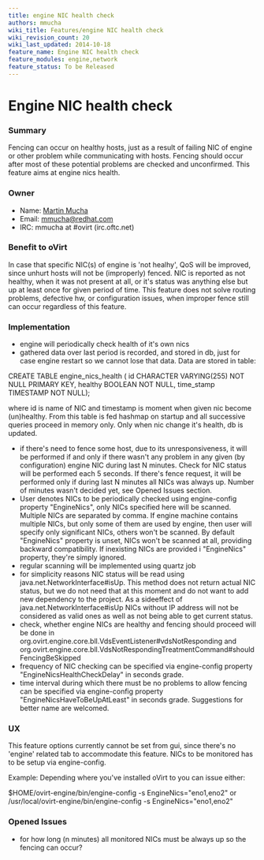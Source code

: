 ```yaml
---
title: engine NIC health check
authors: mmucha
wiki_title: Features/engine NIC health check
wiki_revision_count: 20
wiki_last_updated: 2014-10-18
feature_name: Engine NIC health check
feature_modules: engine,network
feature_status: To be Released
---
```


# Engine NIC health check

### Summary

Fencing can occur on healthy hosts, just as a result of failing NIC of engine or other problem while communicating with hosts. Fencing should occur after most of these potential problems are checked and unconfirmed. This feature aims at engine nics health.

### Owner

*   Name: [Martin Mucha](User:mmucha)
*   Email: <mmucha@redhat.com>
*   IRC: mmucha at #ovirt (irc.oftc.net)

### Benefit to oVirt

In case that specific NIC(s) of engine is 'not healhy', QoS will be improved, since unhurt hosts will not be (improperly) fenced. NIC is reported as not healthy, when it was not present at all, or it's status was anything else but up at least once for given period of time. This feature does not solve routing problems, defective hw, or configuration issues, when improper fence still can occur regardless of this feature.

### Implementation

*   engine will periodically check health of it's own nics
*   gathered data over last period is recorded, and stored in db, just for case engine restart so we cannot lose that data. Data are stored in table:

CREATE TABLE engine_nics_health ( id CHARACTER VARYING(255) NOT NULL PRIMARY KEY, healthy BOOLEAN NOT NULL, time_stamp TIMESTAMP NOT NULL);

where id is name of NIC and timestamp is moment when given nic become (un)healthy. From this table is fed hashmap on startup and all successive queries proceed in memory only. Only when nic change it's health, db is updated.

*   if there's need to fence some host, due to its unresponsiveness, it will be performed if and only if there wasn't any problem in any given (by configuration) engine NIC during last N minutes. Check for NIC status will be performed each 5 seconds. If there's fence request, it will be performed only if during last N minutes all NICs was always up. Number of minutes wasn't decided yet, see Opened Issues section.
*   User denotes NICs to be periodically checked using engine-config property "EngineNics", only NICs specified here will be scanned. Multiple NICs are separated by comma. If engine machine contains multiple NICs, but only some of them are used by engine, then user will specify only significant NICs, others won't be scanned. By default "EngineNics" property is unset, NICs won't be scanned at all, providing backward compatibility. If inexisting NICs are provided i "EngineNics" property, they're simply ignored.
*   regular scanning will be implemented using quartz job
*   for simplicity reasons NIC status will be read using java.net.NetworkInterface#isUp. This method does not return actual NIC status, but we do not need that at this moment and do not want to add new dependency to the project. As a sideeffect of java.net.NetworkInterface#isUp NICs without IP address will not be considered as valid ones as well as not being able to get current status.
*   check, whether engine NICs are healthy and fencing should proceed will be done in org.ovirt.engine.core.bll.VdsEventListener#vdsNotResponding and org.ovirt.engine.core.bll.VdsNotRespondingTreatmentCommand#shouldFencingBeSkipped
*   frequency of NIC checking can be specified via engine-config property "EngineNicsHealthCheckDelay" in seconds grade.
*   time interval during which there must be no problems to allow fencing can be specified via engine-config property "EngineNicsHaveToBeUpAtLeast" in seconds grade. Suggestions for better name are welcomed.

### UX

This feature options currently cannot be set from gui, since there's no 'engine' related tab to accommodate this feature. NICs to be monitored has to be setup via engine-config.

Example: Depending where you've installed oVirt to you can issue either:

$HOME/ovirt-engine/bin/engine-config -s EngineNics="eno1,eno2" or /usr/local/ovirt-engine/bin/engine-config -s EngineNics="eno1,eno2"

### Opened Issues

*   for how long (n minutes) all monitored NICs must be always up so the fencing can occur?
